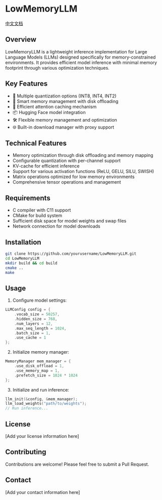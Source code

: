 # LowMemoryLLM

[中文文档](./README_CN.md)

## Overview
LowMemoryLLM is a lightweight inference implementation for Large Language Models (LLMs) designed specifically for memory-constrained environments. It provides efficient model inference with minimal memory footprint through various optimization techniques.

## Key Features
- 🚀 Multiple quantization options (INT8, INT4, INT2)
- 💾 Smart memory management with disk offloading
- 🔄 Efficient attention caching mechanism
- 📦 Hugging Face model integration
- 🛠️ Flexible memory management and optimization
- 🌐 Built-in download manager with proxy support

## Technical Features
- Memory optimization through disk offloading and memory mapping
- Configurable quantization with per-channel support
- KV-cache for efficient inference
- Support for various activation functions (ReLU, GELU, SILU, SWISH)
- Matrix operations optimized for low memory environments
- Comprehensive tensor operations and management

## Requirements
- C compiler with C11 support
- CMake for build system
- Sufficient disk space for model weights and swap files
- Network connection for model downloads

## Installation
```bash
git clone https://github.com/yourusername/LowMemoryLLM.git
cd LowMemoryLLM
mkdir build && cd build
cmake ..
make
```

## Usage
1. Configure model settings:
```c
LLMConfig config = {
    .vocab_size = 50257,
    .hidden_size = 768,
    .num_layers = 12,
    .max_seq_length = 1024,
    .batch_size = 1,
    .use_cache = 1
};
```

2. Initialize memory manager:
```c
MemoryManager mem_manager = {
    .use_disk_offload = 1,
    .use_memory_map = 1,
    .prefetch_size = 1024 * 1024
};
```

3. Initialize and run inference:
```c
llm_init(&config, &mem_manager);
llm_load_weights("path/to/weights");
// Run inference...
```

## License
[Add your license information here]

## Contributing
Contributions are welcome! Please feel free to submit a Pull Request.

## Contact
[Add your contact information here] 
